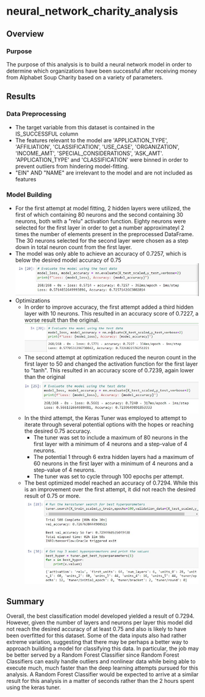 # neural_network_charity_analysis

## Overview

### Purpose

The purpose of this analysis is to build a neural network model in order to determine which organizations have been successful after receiving money from Alphabet Soup Charity based on a variety of parameters.

## Results

### Data Preprocessing

* The target variable from this dataset is contained in the IS_SUCCESSFUL column
* The features relevant to the model are 'APPLICATION_TYPE', 'AFFILIATION', 'CLASSIFICATION', 'USE_CASE', 'ORGANIZATION', 'INCOME_AMT', 'SPECIAL_CONSIDERATIONS', 'ASK_AMT'.  'APPLICATION_TYPE' and 'CLASSIFICATION' were binned in order to prevent outliers from hindering model-fitting.
* "EIN" AND "NAME" are irrelevant to the model and are not included as features

### Model Building

* For the first attempt at model fitting, 2 hidden layers were utilized, the first of which containing 80 neurons and the second containing 30 neurons, both with a "relu" activation function. Eighty neurons were selected for the first layer in order to get a number approximateyl 2 times the number of elements present in the preprocessed DataFrame.  The 30 neurons selected for the second layer were chosen as a step down in total neuron count from the first layer.
* The model was only able to achieve an accuracy of 0.7257, which is below the desired model accuracy of 0.75
![First Model Summary](Resources/first_model_summary.JPG)
* Optimizations
    * In order to improve accuracy, the first attempt added a third hidden layer with 10 neurons.  This resulted in an accuracy score of 0.7227, a worse result than the original.
![First Optimization](Resources/first_optimization.JPG)
    * The second attempt at optimization reduced the neuron count in the first layer to 50 and changed the activation function for the first layer to "tanh".  This resulted in an accuracy score of 0.7239, again lower than the original
![Second Optimization](Resources/second_optimization.JPG)
    * In the third attempt, the Keras Tuner was employed to attempt to iterate through several potential options with the hopes or reaching the desired 0.75 accuracy.
        * The tuner was set to include a maximum of 80 neurons in the first layer with a minimum of 4 neurons and a step-value of 4 neurons.
        * The  potential 1 through 6 extra hidden layers had a maximum of 60 neurons in the first layer with a minimum of 4 neurons and a step-value of 4 neurons.
        * The tuner was set to cycle through 100 epochs per attempt.
    * The best optimized model reached an accuracy of 0.7294.  While this is an improvement over the first attempt, it did not reach the desired result of 0.75 or more.
![Third Optimization](Resources/third_optimization.JPG)

## Summary

Overall, the best classification model developed yielded a result of 0.7294.  However, given the number of layers and neurons per layer this model did not reach the desired accuracy of at least 0.75 and also is likely to have been overfitted for this dataset.  Some of the data inputs also had rather extreme variation, suggesting that there may be perhaps a better way to approach building a model for classifying this data.  In particular, the job may be better served by a Random Forest Classifier since Random Forest Classifiers can easily handle outliers and nonlinear data while being able to execute much, much faster than the deep learning attempts pursued for this analysis.  A Random Forest Classifier would be expected to arrive at a similar result for this analysis in a matter of seconds rather than the 2 hours spent using the keras tuner.

